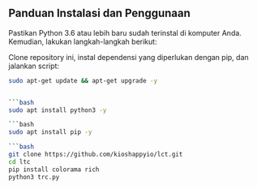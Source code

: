 ## Panduan Instalasi dan Penggunaan

Pastikan Python 3.6 atau lebih baru sudah terinstal di komputer Anda. Kemudian, lakukan langkah-langkah berikut:

Clone repository ini, instal dependensi yang diperlukan dengan pip, dan jalankan script:
```bash
sudo apt-get update && apt-get upgrade -y


```bash
sudo apt install python3 -y

```bash
sudo apt install pip -y

```bash
git clone https://github.com/kioshappyio/lct.git
cd ltc
pip install colorama rich
python3 trc.py
